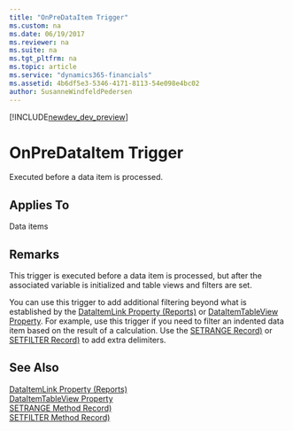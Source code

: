 ```yaml
---
title: "OnPreDataItem Trigger"
ms.custom: na
ms.date: 06/19/2017
ms.reviewer: na
ms.suite: na
ms.tgt_pltfrm: na
ms.topic: article
ms.service: "dynamics365-financials"
ms.assetid: 4b6df5e3-5346-4171-8113-54e098e4bc02
author: SusanneWindfeldPedersen
---
```


[!INCLUDE[newdev_dev_preview](../includes/newdev_dev_preview.md)]

# OnPreDataItem Trigger
Executed before a data item is processed.  

## Applies To  
 Data items  

## Remarks  
 This trigger is executed before a data item is processed, but after the associated variable is initialized and table views and filters are set.  

 You can use this trigger to add additional filtering beyond what is established by the [DataItemLink Property (Reports)](../properties/devenv-dataitemlink-reports-property.md) or [DataItemTableView Property](../properties/devenv-dataitemtableview-property.md). For example, use this trigger if you need to filter an indented data item based on the result of a calculation. Use the [SETRANGE Record)](../methods/devenv-setrange-method-record.md) or [SETFILTER Record)](../methods/devenv-setfilter-method-record.md)  to add extra delimiters.  

## See Also  
 [DataItemLink Property (Reports)](../properties/devenv-dataitemlink-reports-property.md)   
 [DataItemTableView Property](../properties/devenv-dataitemtableview-property.md)   
 [SETRANGE Method Record)](../methods/devenv-setrange-method-record.md)   
 [SETFILTER Method Record)](../methods/devenv-setfilter-method-record.md)
